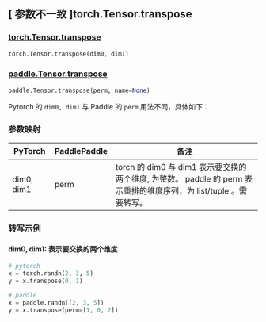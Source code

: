 ## [ 参数不一致 ]torch.Tensor.transpose

### [torch.Tensor.transpose](https://pytorch.org/docs/stable/generated/torch.Tensor.transpose.html)

```python
torch.Tensor.transpose(dim0, dim1)
```

### [paddle.Tensor.transpose](https://www.paddlepaddle.org.cn/documentation/docs/zh/develop/api/paddle/Tensor_cn.html#transpose-perm-name-none)

```python
paddle.Tensor.transpose(perm, name=None)
```

Pytorch 的 `dim0, dim1` 与 Paddle 的 `perm` 用法不同，具体如下：
### 参数映射
| PyTorch       | PaddlePaddle | 备注                                                   |
| ------------- | ------------ | ------------------------------------------------------ |
| dim0, dim1 | perm | torch 的 dim0 与 dim1 表示要交换的两个维度, 为整数。 paddle 的 perm 表示重排的维度序列，为 list/tuple 。需要转写。|

### 转写示例
#### dim0, dim1: 表示要交换的两个维度
```python
# pytorch
x = torch.randn(2, 3, 5)
y = x.transpose(0, 1)

# paddle
x = paddle.randn([2, 3, 5])
y = x.transpose(perm=[1, 0, 2])
```
